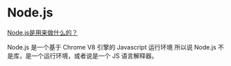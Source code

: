 # Node.js

[Node.js是用来做什么的？](https://www.zhihu.com/question/33578075)

Node.js 是一个基于 Chrome V8 引擎的 Javascript 运行环境
所以说 Node.js 不是库，是一个运行环境，或者说是一个 JS 语言解释器。

